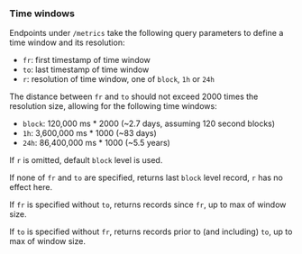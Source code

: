 ### Time windows
Endpoints under `/metrics` take the following query parameters to define a time window and its resolution:
- `fr`: first timestamp of time window
- `to`: last timestamp of time window
- `r`: resolution of time window, one of `block`, `1h` or `24h`

The distance between `fr` and `to` should not exceed 2000 times the resolution size, allowing for the following time windows:
- `block`: 120,000 ms * 2000 (~2.7 days, assuming 120 second blocks)
- `1h`: 3,600,000 ms * 1000 (~83 days)
- `24h`: 86,400,000 ms * 1000 (~5.5 years)

If `r` is omitted, default `block` level is used.

If none of `fr` and `to` are specified, returns last `block` level record, `r` has no effect here.

If `fr` is specified without `to`, returns records since `fr`, up to max of window size.

If `to` is specified without `fr`, returns records prior to (and including) `to`, up to max of window size.